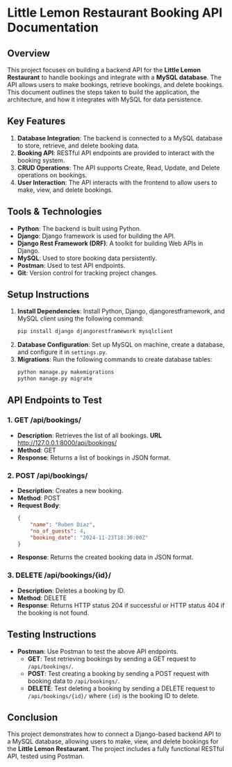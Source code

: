 # Little Lemon Restaurant Booking API Documentation

## Overview

This project focuses on building a backend API for the **Little Lemon Restaurant** to handle bookings and integrate with a **MySQL database**. The API allows users to make bookings, retrieve bookings, and delete bookings. This document outlines the steps taken to build the application, the architecture, and how it integrates with MySQL for data persistence.

## Key Features

1. **Database Integration**: The backend is connected to a MySQL database to store, retrieve, and delete booking data.
2. **Booking API**: RESTful API endpoints are provided to interact with the booking system.
3. **CRUD Operations**: The API supports Create, Read, Update, and Delete operations on bookings.
4. **User Interaction**: The API interacts with the frontend to allow users to make, view, and delete bookings.

## Tools & Technologies

- **Python**: The backend is built using Python.
- **Django**: Django framework is used for building the API.
- **Django Rest Framework (DRF)**: A toolkit for building Web APIs in Django.
- **MySQL**: Used to store booking data persistently.
- **Postman**: Used to test API endpoints.
- **Git**: Version control for tracking project changes.

## Setup Instructions

1. **Install Dependencies**: Install Python, Django, djangorestframework, and MySQL client using the following command:
    ```bash
    pip install django djangorestframework mysqlclient
    ```
2. **Database Configuration**: Set up MySQL on machine, create a database, and configure it in `settings.py`.
3. **Migrations**: Run the following commands to create database tables:
    ```bash
    python manage.py makemigrations
    python manage.py migrate
    ```

## API Endpoints to Test

### 1. **GET /api/bookings/**

- **Description**: Retrieves the list of all bookings.
  **URL** http://127.0.0.1:8000/api/bookings/
- **Method**: GET
- **Response**: Returns a list of bookings in JSON format.

### 2. **POST /api/bookings/**

- **Description**: Creates a new booking.
- **Method**: POST
- **Request Body**:
    ```json
    {
        "name": "Ruben Diaz",
        "no_of_guests": 4,
        "booking_date": "2024-11-23T18:30:00Z"
    }
    ```
- **Response**: Returns the created booking data in JSON format.

### 3. **DELETE /api/bookings/{id}/**

- **Description**: Deletes a booking by ID.
- **Method**: DELETE
- **Response**: Returns HTTP status 204 if successful or HTTP status 404 if the booking is not found.

## Testing Instructions

- **Postman**: Use Postman to test the above API endpoints.
    - **GET**: Test retrieving bookings by sending a GET request to `/api/bookings/`.
    - **POST**: Test creating a booking by sending a POST request with booking data to `/api/bookings/`.
    - **DELETE**: Test deleting a booking by sending a DELETE request to `/api/bookings/{id}/` where `{id}` is the booking ID to delete.

## Conclusion

This project demonstrates how to connect a Django-based backend API to a MySQL database, allowing users to make, view, and delete bookings for the **Little Lemon Restaurant**. The project includes a fully functional RESTful API, tested using Postman.
